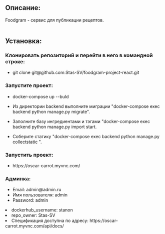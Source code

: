 # <h2>Описание:</h2>
Foodgram - сервис для публикации рецептов.
<br>
<br>
<h2>Установка:</h2>
<h3>Клонировать репозиторий и перейти в него в командной строке:</h3>
<ul>
<li>git clone git@github.com:Stas-SV/foodgram-project-react.git

</ul>

<h3>Запустите проект:</h3>
<ul>
<li>docker-compose up --buld</li>
</ul>
<ul>
<li>Из директории backend выполните миграции "docker-compose exec backend python manage.py migrate".</li>
</ul>
<ul>
<li>Заполните базу ингредиентами и тэгами "docker-compose exec backend python manage.py import start.</li>    
</ul>
<ul>
<li>Соберите статику "docker-compose exec backend python manage.py collectstatic ".</li>    
</ul>

<h3>Запустить проект:</h3>
<ul>
<li>https://oscar-carrot.myvnc.com/</li>
</ul>
<h3>Админка:</h3>
<ul>
<li>Email: admin@admin.ru</li>
<li>Имя пользователя: admin</li>
<li>Password: admin</li>
</ul>
<li>dockerhub_username: stanon</li>
<li>repo_owner: Stas-SV</li>
<li>Спецификация доступна по адресу: https://oscar-carrot.myvnc.com/api/docs/</li>
